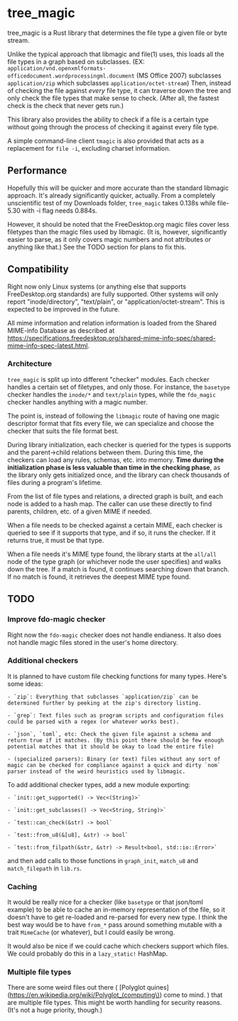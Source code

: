 # tree_magic

tree_magic is a Rust library that determines the file type a given file or byte stream. 

Unlike the typical approach that libmagic and file(1) uses, this loads all the file types in a graph based on subclasses. (EX: `application/vnd.openxmlformats-officedocument.wordprocessingml.document` (MS Office 2007) subclasses `application/zip` which subclasses `application/octet-stream`) Then, instead of checking the file against *every* file type, it can traverse down the tree and only check the file types that make sense to check. (After all, the fastest check is the check that never gets run.)

This library also provides the ability to check if a file is a certain type without going through the process of checking it against every file type.

A simple command-line client `tmagic` is also provided that acts as a replacement for `file -i`, excluding charset information.

## Performance

Hopefully this will be quicker and more accurate than the standard libmagic approach. It's already significantly quicker, actually. From a completely unscientific test of my Downloads folder, `tree_magic` takes 0.138s while file-5.30 with -i flag needs 0.884s.

However, it should be noted that the FreeDesktop.org magic files cover less filetypes than the magic files used by libmagic. (It is, however, significantly easier to parse, as it only covers magic numbers and not attributes or anything like that.) See the TODO section for plans to fix this.

## Compatibility

Right now only Linux systems (or anything else that supports FreeDesktop.org standards) are fully supported. Other systems will only report "inode/directory", "text/plain", or "application/octet-stream". This is expected to be improved in the future.

All mime information and relation information is loaded from the Shared MIME-info Database as described at https://specifications.freedesktop.org/shared-mime-info-spec/shared-mime-info-spec-latest.html.

### Architecture

`tree_magic` is split up into different "checker" modules. Each checker handles a certain set of filetypes, and only those. For instance, the `basetype` checker handles the `inode/*` and `text/plain` types, while the `fdo_magic` checker handles anything with a magic number.

The point is, instead of following the `libmagic` route of having one magic descriptor format that fits every file, we can specialize and choose the checker that suits the file format best.

During library initialization, each checker is queried for the types is supports and the parent->child relations between them. During this time, the checkers can load any rules, schemas, etc. into memory. **Time during the initialization phase is less valuable than time in the checking phase**, as the library only gets initialized once, and the library can check thousands of files during a program's lifetime.

From the list of file types and relations, a directed graph is built, and each node is added to a hash map. The caller can use these directly to find parents, children, etc. of a given MIME if needed.

When a file needs to be checked against a certain MIME, each checker is queried to see if it supports that type, and if so, it runs the checker. If it returns true, it must be that type.

When a file needs it's MIME type found, the library starts at the `all/all` node of the type graph (or whichever node the user specifies) and walks down the tree. If a match is found, it continues searching down that branch. If no match is found, it retrieves the deepest MIME type found.

## TODO

### Improve fdo-magic checker

Right now the `fdo-magic` checker does not handle endianess. It also does not handle magic files stored in the user's home directory.

### Additional checkers

It is planned to have custom file checking functions for many types. Here's some ideas:

    - `zip`: Everything that subclasses `application/zip` can be determined further by peeking at the zip's directory listing. 
    
    - `grep`: Text files such as program scripts and configuration files could be parsed with a regex (or whatever works best). 
    
    - `json`, `toml`, etc: Check the given file against a schema and return true if it matches. (By this point there should be few enough potential matches that it should be okay to load the entire file)
    
    - (specialized parsers): Binary (or text) files without any sort of magic can be checked for compliance against a quick and dirty `nom` parser instead of the weird heuristics used by libmagic.

To add additional checker types, add a new module exporting:

    - `init::get_supported() -> Vec<(String)>`
    
    - `init::get_subclasses() -> Vec<String, String)>`
    
    - `test::can_check(&str) -> bool`
    
    - `test::from_u8(&[u8], &str) -> bool`
    
    - `test::from_filpath(&str, &str) -> Result<bool, std::io::Error>`
    
and then add calls to those functions in `graph_init`, `match_u8` and `match_filepath` in `lib.rs`.

### Caching

It would be really nice for a checker (like `basetype` or that json/toml example) to be able to cache an in-memory representation of the file, so it doesn't have to get re-loaded and re-parsed for every new type. I think the best way would be to have `from_*` pass around something mutable with a trait `MimeCache` (or whatever), but I could easily be wrong.

It would also be nice if we could cache which checkers support which files. We could probably do this in a `lazy_static!` HashMap.

### Multiple file types

There are some weird files out there ( [Polyglot quines](https://en.wikipedia.org/wiki/Polyglot_(computing\)) come to mind. ) that are multiple file types. This might be worth handling for security reasons. (It's not a huge priority, though.)
